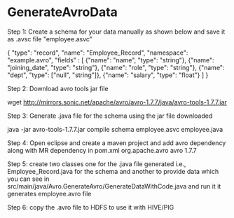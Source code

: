 # GenerateAvroData
Step 1: Create a schema for your data manually as shown below and save it as .avsc file "employee.asvc"

{ "type": "record",
  "name": "Employee_Record",
  "namespace": "example.avro",
  "fields" : [
              {"name": "name", "type": "string"},
              {"name": "joining_date", "type": "string"},
              {"name": "role", "type": "string"},
              {"name": "dept", "type": ["null", "string"]},
              {"name": "salary", "type": "float"}
             ]
}

Step 2: Download avro tools jar file 

wget http://mirrors.sonic.net/apache/avro/avro-1.7.7/java/avro-tools-1.7.7.jar

Step 3: Generate .java file for the schema using the jar file downloaded

java -jar avro-tools-1.7.7.jar compile schema employee.asvc employee.java

Step 4: Open eclipse and create a maven project and add avro dependency along with MR dependency in pom.xml
    <dependency>
		  <groupId>org.apache.avro</groupId>
		  <artifactId>avro</artifactId>
		  <version>1.7.7</version>
	  </dependency>
	  
Step 5: create two classes one for the .java file generated i.e., Employee_Record.java for the schema and another to provide
data which you can see in src/main/java/Avro.GenerateAvro/GenerateDataWithCode.java and run it it generates employee.avro file

Step 6: copy the .avro file to HDFS to use it with HIVE/PIG


